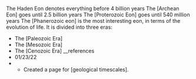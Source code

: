 The Haden Eon denotes everything before 4 billion years
The [Archean Eon] goes until 2.5 billion years
The [Proterozoic Eon] goes until 540 million years
The [Phanerozoic eon] is the most interesting eon, in terms of the evolution of life. It is divided into three eras:
- The [Paleozoic Era]
- The [Mesozoic Era]
- The [Cenozoic Era]
__references
- 01/23/22
- - Created a page for [geological timescales].
